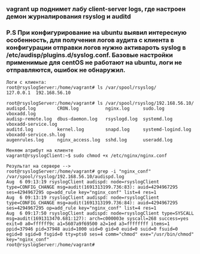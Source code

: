 ### vagrant up поднимет лабу client-server logs, где настроен демон журналирования rsyslog и auditd
### P.S При конфигурирование на ubuntu выявил интересную особенность, для получения логов аудита с клиента в конфигурации отправки логов нужно активароть syslog в /etc/audisp/plugins.d/syslog.conf. Базовые настройки применимые для centOS не работают на ubuntu, логи не отправляются, ошибок не обнаружил.
 
```
Логи с клиента:
root@rsyslogServer:/home/vagrant# ls /var/spool/rsyslog/
127.0.0.1  192.168.56.10

root@rsyslogServer:/home/vagrant# ls /var/spool/rsyslog/192.168.56.10/
audispd.log        CRON.log          nginx.log     sudo.log            vboxadd.log
audisp-remote.log  dbus-daemon.log   rsyslogd.log  systemd.log         vboxadd-service.log
auditd.log         kernel.log        snapd.log     systemd-logind.log  vboxadd-service.sh.log
augenrules.log     nginx_access.log  sshd.log      useradd.log

Меняем атрибут на клиенте 
vagrant@rsyslogClient:~$ sudo chmod +x /etc/nginx/nginx.conf 

Результат на сервере -->
root@rsyslogServer:/home/vagrant# grep -i "nginx_conf" /var/spool/rsyslog/192.168.56.10/audispd.log 
Aug  6 09:13:19 rsyslogClient audispd: node=rsyslogClient type=CONFIG_CHANGE msg=audit(1691313199.736:83): auid=4294967295 ses=4294967295 op=add_rule key="nginx_conf" list=4 res=1
Aug  6 09:13:19 rsyslogClient audispd: node=rsyslogClient type=CONFIG_CHANGE msg=audit(1691313199.736:84): auid=4294967295 ses=4294967295 op=add_rule key="nginx_conf" list=4 res=1
Aug  6 09:17:50 rsyslogClient audispd: node=rsyslogClient type=SYSCALL msg=audit(1691313470.681:127): arch=c000003e syscall=268 success=yes exit=0 a0=ffffff9c a1=5607a9f69500 a2=1ed a3=ffffffff items=1 ppid=37946 pid=37948 auid=1000 uid=0 gid=0 euid=0 suid=0 fsuid=0 egid=0 sgid=0 fsgid=0 tty=pts0 ses=4 comm="chmod" exe="/usr/bin/chmod" key="nginx_conf"
root@rsyslogServer:/home/vagrant# 
```